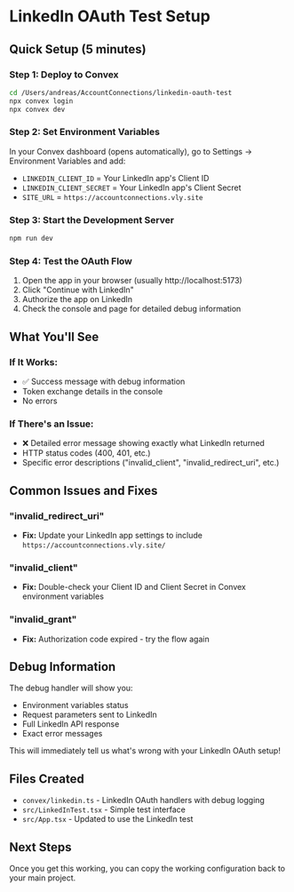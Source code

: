 # LinkedIn OAuth Test Setup

## Quick Setup (5 minutes)

### Step 1: Deploy to Convex
```bash
cd /Users/andreas/AccountConnections/linkedin-oauth-test
npx convex login
npx convex dev
```

### Step 2: Set Environment Variables
In your Convex dashboard (opens automatically), go to Settings → Environment Variables and add:

- `LINKEDIN_CLIENT_ID` = Your LinkedIn app's Client ID
- `LINKEDIN_CLIENT_SECRET` = Your LinkedIn app's Client Secret  
- `SITE_URL` = `https://accountconnections.vly.site`

### Step 3: Start the Development Server
```bash
npm run dev
```

### Step 4: Test the OAuth Flow
1. Open the app in your browser (usually http://localhost:5173)
2. Click "Continue with LinkedIn"
3. Authorize the app on LinkedIn
4. Check the console and page for detailed debug information

## What You'll See

### If It Works:
- ✅ Success message with debug information
- Token exchange details in the console
- No errors

### If There's an Issue:
- ❌ Detailed error message showing exactly what LinkedIn returned
- HTTP status codes (400, 401, etc.)
- Specific error descriptions ("invalid_client", "invalid_redirect_uri", etc.)

## Common Issues and Fixes

### "invalid_redirect_uri"
- **Fix:** Update your LinkedIn app settings to include `https://accountconnections.vly.site/`

### "invalid_client" 
- **Fix:** Double-check your Client ID and Client Secret in Convex environment variables

### "invalid_grant"
- **Fix:** Authorization code expired - try the flow again

## Debug Information

The debug handler will show you:
- Environment variables status
- Request parameters sent to LinkedIn
- Full LinkedIn API response
- Exact error messages

This will immediately tell us what's wrong with your LinkedIn OAuth setup!

## Files Created

- `convex/linkedin.ts` - LinkedIn OAuth handlers with debug logging
- `src/LinkedInTest.tsx` - Simple test interface
- `src/App.tsx` - Updated to use the LinkedIn test

## Next Steps

Once you get this working, you can copy the working configuration back to your main project.
